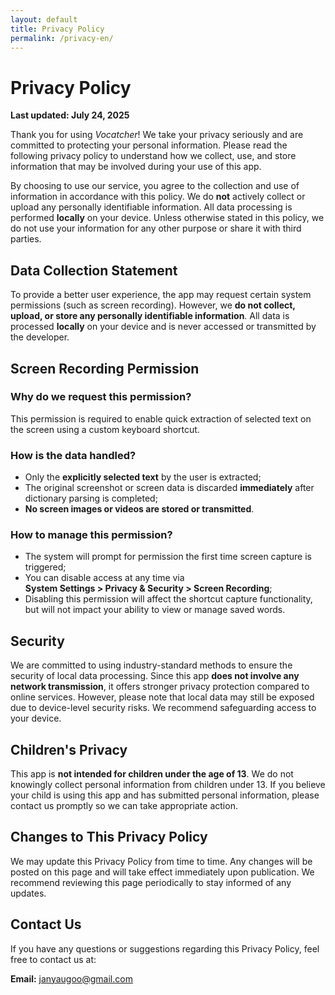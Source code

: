 ```yaml
---
layout: default
title: Privacy Policy
permalink: /privacy-en/
---
```

# Privacy Policy

**Last updated: July 24, 2025**

Thank you for using *Vocatcher*! We take your privacy seriously and are committed to protecting your personal information. Please read the following privacy policy to understand how we collect, use, and store information that may be involved during your use of this app.

By choosing to use our service, you agree to the collection and use of information in accordance with this policy. We do **not** actively collect or upload any personally identifiable information. All data processing is performed **locally** on your device. Unless otherwise stated in this policy, we do not use your information for any other purpose or share it with third parties.

## Data Collection Statement

To provide a better user experience, the app may request certain system permissions (such as screen recording). However, we **do not collect, upload, or store any personally identifiable information**. All data is processed **locally** on your device and is never accessed or transmitted by the developer.

## Screen Recording Permission
### Why do we request this permission?
This permission is required to enable quick extraction of selected text on the screen using a custom keyboard shortcut.

### How is the data handled?
- Only the **explicitly selected text** by the user is extracted;
- The original screenshot or screen data is discarded **immediately** after dictionary parsing is completed;
- **No screen images or videos are stored or transmitted**.

### How to manage this permission?
- The system will prompt for permission the first time screen capture is triggered;
- You can disable access at any time via  
  **System Settings > Privacy & Security > Screen Recording**;
- Disabling this permission will affect the shortcut capture functionality,  
  but will not impact your ability to view or manage saved words.

## Security
We are committed to using industry-standard methods to ensure the security of local data processing. Since this app **does not involve any network transmission**, it offers stronger privacy protection compared to online services. However, please note that local data may still be exposed due to device-level security risks. We recommend safeguarding access to your device.

## Children's Privacy
This app is **not intended for children under the age of 13**. We do not knowingly collect personal information from children under 13. If you believe your child is using this app and has submitted personal information, please contact us promptly so we can take appropriate action.

## Changes to This Privacy Policy
We may update this Privacy Policy from time to time. Any changes will be posted on this page and will take effect immediately upon publication. We recommend reviewing this page periodically to stay informed of any updates.

## Contact Us
If you have any questions or suggestions regarding this Privacy Policy, feel free to contact us at:

**Email:** janyaugoo@gmail.com
